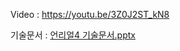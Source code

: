 Video : https://youtu.be/3Z0J2ST_kN8

기술문서 : [언리얼4 기술문서.pptx](https://github.com/kaikenesis/Project_PSG_425v/files/14108787/4.pptx)
